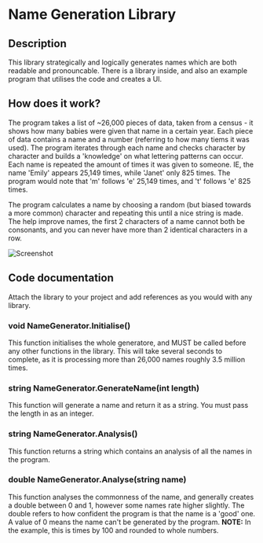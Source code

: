 # Name Generation Library
## Description
This library strategically and logically generates names which are both readable and pronouncable. There is a library inside, and also an
example program that utilises the code and creates a UI.
## How does it work?
The program takes a list of ~26,000 pieces of data, taken from a census - it shows how many babies were given that name in a certain year.
Each piece of data contains a name and a number (referring to how many tiems it was used). The program iterates through each name and checks
character by character and builds a 'knowledge' on what lettering patterns can occur. Each name is repeated the amount of times it was given 
to someone. IE, the name 'Emily' appears 25,149 times, while 'Janet' only 825 times. The program would note that 'm' follows 'e' 25,149 times,
and 't' follows 'e' 825 times.

The program calculates a name by choosing a random (but biased towards a more common) character and repeating this until a nice string is made.
The help improve names, the first 2 characters of a name cannot both be consonants, and you can never have more than 2 identical characters in a row.

![Screenshot](http://i.imgur.com/EzvTunN.png)
## Code documentation
Attach the library to your project and add references as you would with any library.
### void NameGenerator.Initialise()
This function initialises the whole generatore, and MUST be called before any other functions in the library. This will take several seconds to
complete, as it is processing more than 26,000 names roughly 3.5 million times.
### string NameGenerator.GenerateName(int length)
This function will generate a name and return it as a string. You must pass the length in as an integer.
### string NameGenerator.Analysis()
This function returns a string which contains an analysis of all the names in the program.
### double NameGenerator.Analyse(string name)
This function analyses the commonness of the name, and generally creates a double between 0 and 1, however some names rate higher slightly.
The double refers to how confident the program is that the name is a 'good' one. A value of 0 means the name can't be generated by the program.
**NOTE:** In the example, this is times by 100 and rounded to whole numbers.
